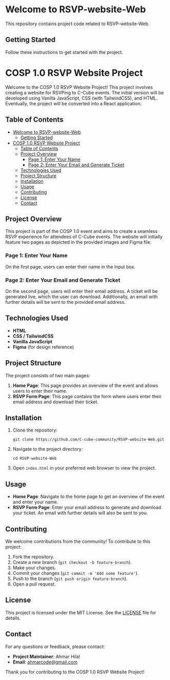 
# Welcome to RSVP-website-Web

This repository contains project code related to RSVP-website-Web.

## Getting Started

Follow these instructions to get started with the project.

# COSP 1.0 RSVP Website Project

Welcome to the COSP 1.0 RSVP Website Project! This project involves creating a website for RSVPing to C-Cube events. The initial version will be developed using Vanilla JavaScript, CSS (with TailwindCSS), and HTML. Eventually, the project will be converted into a React application.

## Table of Contents
- [Welcome to RSVP-website-Web](#welcome-to-rsvp-website-web)
  - [Getting Started](#getting-started)
- [COSP 1.0 RSVP Website Project](#cosp-10-rsvp-website-project)
  - [Table of Contents](#table-of-contents)
  - [Project Overview](#project-overview)
    - [Page 1: Enter Your Name](#page-1-enter-your-name)
    - [Page 2: Enter Your Email and Generate Ticket](#page-2-enter-your-email-and-generate-ticket)
  - [Technologies Used](#technologies-used)
  - [Project Structure](#project-structure)
  - [Installation](#installation)
  - [Usage](#usage)
  - [Contributing](#contributing)
  - [License](#license)
  - [Contact](#contact)

## Project Overview
This project is part of the COSP 1.0 event and aims to create a seamless RSVP experience for attendees of C-Cube events. The website will initially feature two pages as depicted in the provided images and Figma file.

### Page 1: Enter Your Name
On the first page, users can enter their name in the input box.

### Page 2: Enter Your Email and Generate Ticket
On the second page, users will enter their email address. A ticket will be generated live, which the user can download. Additionally, an email with further details will be sent to the provided email address.

## Technologies Used
- **HTML**
- **CSS / TailwindCSS**
- **Vanilla JavaScript**
- **Figma** (for design reference)

## Project Structure
The project consists of two main pages:
1. **Home Page**: This page provides an overview of the event and allows users to enter their name.
2. **RSVP Form Page**: This page contains the form where users enter their email address and download their ticket.

## Installation
1. Clone the repository:
   ```
   git clone https://github.com/C-cube-community/RSVP-website-Web.git
   ```
2. Navigate to the project directory:
   ```
   cd RSVP-website-Web
   ```
3. Open `index.html` in your preferred web browser to view the project.

## Usage
- **Home Page**: Navigate to the home page to get an overview of the event and enter your name.
- **RSVP Form Page**: Enter your email address to generate and download your ticket. An email with further details will also be sent to you.

## Contributing
We welcome contributions from the community! To contribute to this project:
1. Fork the repository.
2. Create a new branch (`git checkout -b feature-branch`).
3. Make your changes.
4. Commit your changes (`git commit -m 'Add some feature'`).
5. Push to the branch (`git push origin feature-branch`).
6. Open a pull request.

## License
This project is licensed under the MIT License. See the [LICENSE](LICENSE) file for details.

## Contact
For any questions or feedback, please contact:
- **Project Maintainer**: Ahmar Hilal
- **Email**: ahmarcode@gmail.com

Thank you for contributing to the COSP 1.0 RSVP Website Project!
